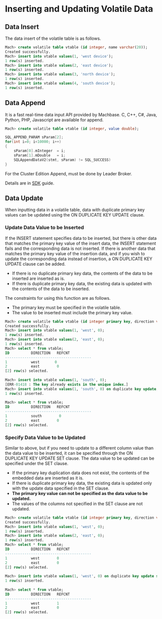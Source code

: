 # Inserting and Updating Volatile Data

##  Data Insert

The data insert of the volatile table is as follows.

```sql
Mach> create volatile table vtable (id integer, name varchar(20));
Created successfully.
Mach> insert into vtable values(1, 'west device');
1 row(s) inserted.
Mach> insert into vtable values(2, 'east device');
1 row(s) inserted.
Mach> insert into vtable values(3, 'north device');
1 row(s) inserted.
Mach> insert into vtable values(4, 'south device');
1 row(s) inserted.
```

##  Data Append

It is a fast real-time data input API provided by Machbase.
C, C++, C#, Java, Python, PHP, Javascript are available for append.

```sql
Mach> create volatile table vtable (id integer, value double);
```

```c
SQL_APPEND_PARAM sParam[2];
for(int i=0; i<10000; i++)
{
    sParam[0].mInteger  = i;
    sParam[1].mDouble   = i;
    SQLAppendDataV2(stmt, sParam) != SQL_SUCCESS)
}
```

For the Cluster Edition Append, must be done by Leader Broker.

Details are in [SDK](/dbms/sdk) guide.

##  Data Update

When inputting data in a volatile table, data with duplicate primary key values ​​can be updated using the ON DUPLICATE KEY UPDATE clause.

### Update Data Value to be Inserted

If the INSERT statement specifies data to be inserted, but there is other data that matches the primary key value of the insert data, the INSERT statement fails and the corresponding data is not inserted. If there is another data that matches the primary key value of the insertion data, and if you wish to update the corresponding data instead of insertion, a  ON DUPLICATE KEY UPDATE clause can be added.

* If there is no duplicate primary key data, the contents of the data to be inserted are inserted as is.
* If there is duplicate primary key data, the existing data is updated with the contents of the data to be inserted.

The constraints for using this function are as follows.

* The primary key must be specified in the volatile table.
* The value to be inserted must include the primary key value.

```sql
Mach> create volatile table vtable (id integer primary key, direction varchar(10), refcnt integer);
Created successfully.
Mach> insert into vtable values(1, 'west', 0);
1 row(s) inserted.
Mach> insert into vtable values(2, 'east', 0);
1 row(s) inserted.
Mach> select * from vtable;
ID          DIRECTION   REFCNT     
----------------------------------------
1           west       0          
2           east        0          
[2] row(s) selected.
 
Mach> insert into vtable values(1, 'south', 0);
[ERR-01418 : The key already exists in the unique index.]
Mach> insert into vtable values(1, 'south', 0) on duplicate key update;
1 row(s) inserted.
 
Mach> select * from vtable;
ID          DIRECTION   REFCNT     
----------------------------------------
1           south        0          
2           east        0          
[2] row(s) selected.
```

### Specify Data Value to be Updated

Similar to above, but if you need to update to a different column value than the data value to be inserted, it can be specified through the ON DUPLICATE KEY UPDATE SET clause. The data value to be updated can be specified under the SET clause.

* If the primary key duplication data does not exist, the contents of the embedded data are inserted as it is.
* If there is duplicate primary key data, the existing data is updated only with the update data specified in the SET clause.
* **The primary key value can not be specified as the data value to be updated.**
* The values ​​of the columns not specified in the SET clause are not updated.

```sql
Mach> create volatile table vtable (id integer primary key, direction varchar(10), refcnt integer);
Created successfully.
Mach> insert into vtable values(1, 'west', 0);
1 row(s) inserted.
Mach> insert into vtable values(2, 'east', 0);
1 row(s) inserted.
Mach> select * from vtable;
ID          DIRECTION   REFCNT     
----------------------------------------
1           west        0          
2           east        0          
[2] row(s) selected.
 
Mach> insert into vtable values(1, 'west', 0) on duplicate key update set refcnt = 1;
1 row(s) inserted.
 
Mach> select * from vtable;
ID          DIRECTION   REFCNT     
----------------------------------------
1           west        1          
2           east        0          
[2] row(s) selected.
```
